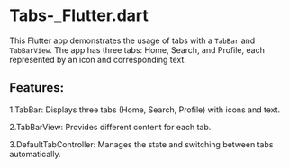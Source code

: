 # Tabs-_Flutter.dart

This Flutter app demonstrates the usage of tabs with a `TabBar` and `TabBarView`. The app has three tabs: Home, Search, and Profile, each represented by an icon and corresponding text.

## Features:
1.TabBar: Displays three tabs (Home, Search, Profile) with icons and text.

2.TabBarView: Provides different content for each tab.

3.DefaultTabController: Manages the state and switching between tabs automatically.


